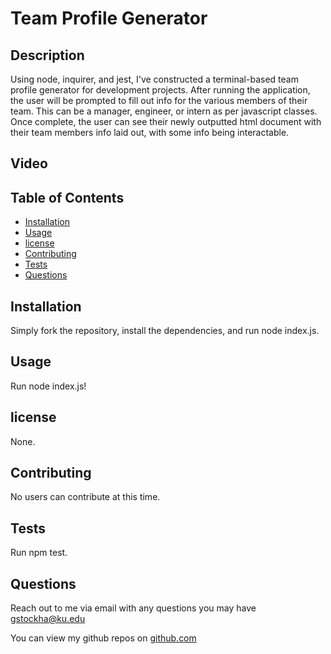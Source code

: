 # Team Profile Generator
  
  ## Description

  Using node, inquirer, and jest, I've constructed a terminal-based team profile generator for development projects. After running the application, the user will be prompted to fill out info for the various members of their team. This can be a manager, engineer, or intern as per javascript classes. Once complete, the user can see their newly outputted html document with their team members info laid out, with some info being interactable.
  

  ## Video

  
  
  ## Table of Contents

  * [Installation](#installation)
  * [Usage](#usage)
  * [license](#license)
  * [Contributing](#contributing)
  * [Tests](#tests)
  * [Questions](#questions)
  
  ## Installation

  Simply fork the repository, install the dependencies, and run node index.js.

  ## Usage

  Run node index.js!

  ## license

  None.

  ## Contributing

  No users can contribute at this time.

  ## Tests

  Run npm test.

  ## Questions

  Reach out to me via email with any questions you may have gstockha@ku.edu
  
  You can view my github repos on [github.com](https://github.com/gstockha?tab=repositories)
